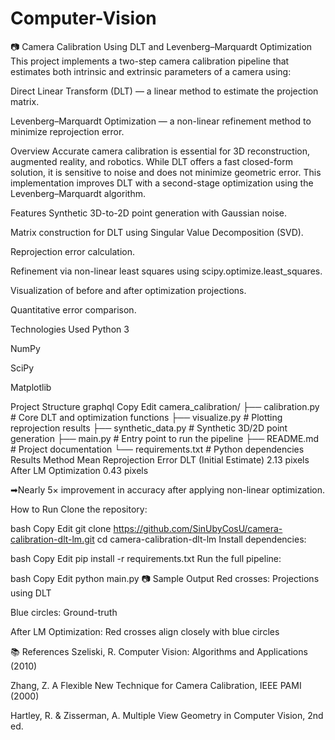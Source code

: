 # Computer-Vision
📷 Camera Calibration Using DLT and Levenberg–Marquardt Optimization
This project implements a two-step camera calibration pipeline that estimates both intrinsic and extrinsic parameters of a camera using:

Direct Linear Transform (DLT) — a linear method to estimate the projection matrix.

Levenberg–Marquardt Optimization — a non-linear refinement method to minimize reprojection error.

Overview
Accurate camera calibration is essential for 3D reconstruction, augmented reality, and robotics. While DLT offers a fast closed-form solution, it is sensitive to noise and does not minimize geometric error. This implementation improves DLT with a second-stage optimization using the Levenberg–Marquardt algorithm.

Features
Synthetic 3D-to-2D point generation with Gaussian noise.

Matrix construction for DLT using Singular Value Decomposition (SVD).

Reprojection error calculation.

Refinement via non-linear least squares using scipy.optimize.least_squares.

Visualization of before and after optimization projections.

Quantitative error comparison.

Technologies Used
Python 3

NumPy

SciPy

Matplotlib

Project Structure
graphql
Copy
Edit
camera_calibration/
├── calibration.py         # Core DLT and optimization functions
├── visualize.py           # Plotting reprojection results
├── synthetic_data.py      # Synthetic 3D/2D point generation
├── main.py                # Entry point to run the pipeline
├── README.md              # Project documentation
└── requirements.txt       # Python dependencies
 Results
Method	Mean Reprojection Error
DLT (Initial Estimate)	2.13 pixels
After LM Optimization	0.43 pixels

➡Nearly 5× improvement in accuracy after applying non-linear optimization.

 How to Run
Clone the repository:

bash
Copy
Edit
git clone https://github.com/SinUbyCosU/camera-calibration-dlt-lm.git
cd camera-calibration-dlt-lm
Install dependencies:

bash
Copy
Edit
pip install -r requirements.txt
Run the full pipeline:

bash
Copy
Edit
python main.py
📷 Sample Output
Red crosses: Projections using DLT

Blue circles: Ground-truth

After LM Optimization: Red crosses align closely with blue circles

📚 References
Szeliski, R. Computer Vision: Algorithms and Applications (2010)

Zhang, Z. A Flexible New Technique for Camera Calibration, IEEE PAMI (2000)

Hartley, R. & Zisserman, A. Multiple View Geometry in Computer Vision, 2nd ed.

